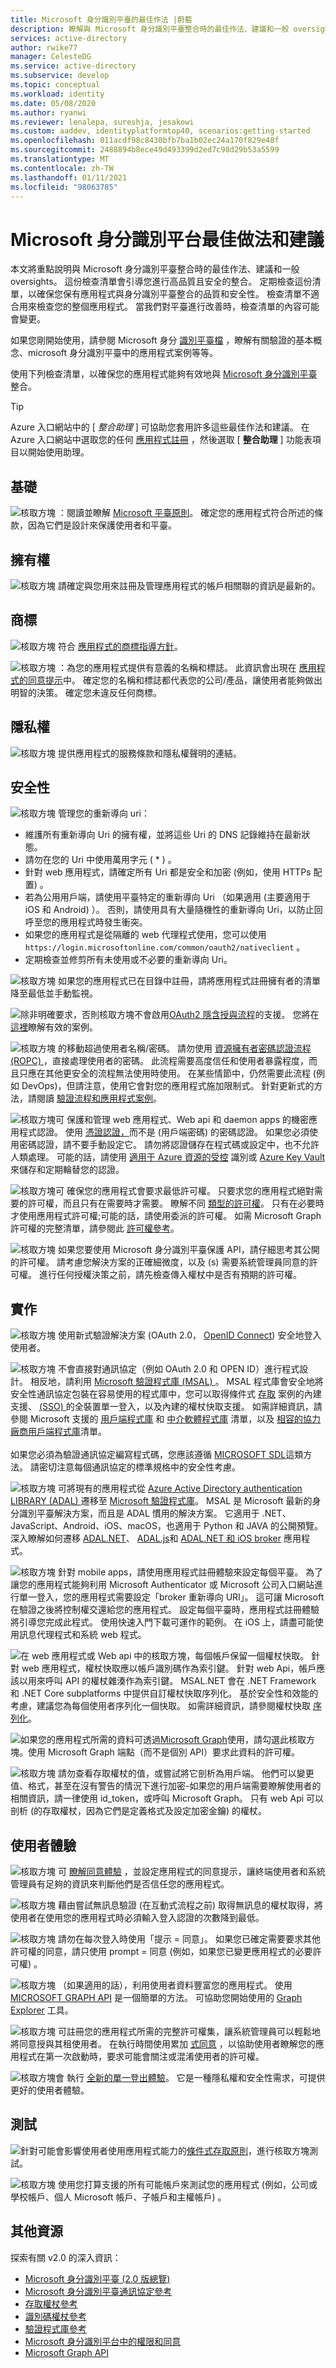 ```yaml
---
title: Microsoft 身分識別平臺的最佳作法 |蔚藍
description: 瞭解與 Microsoft 身分識別平臺整合時的最佳作法、建議和一般 oversights。
services: active-directory
author: rwike77
manager: CelesteDG
ms.service: active-directory
ms.subservice: develop
ms.topic: conceptual
ms.workload: identity
ms.date: 05/08/2020
ms.author: ryanwi
ms.reviewer: lenalepa, sureshja, jesakowi
ms.custom: aaddev, identityplatformtop40, scenarios:getting-started
ms.openlocfilehash: 011acdf98c8430bfb7ba1b02ec24a170f829e48f
ms.sourcegitcommit: 2488894b8ece49d493399d2ed7c98d29b53a5599
ms.translationtype: MT
ms.contentlocale: zh-TW
ms.lasthandoff: 01/11/2021
ms.locfileid: "98063785"
---
```

# <a name="microsoft-identity-platform-best-practices-and-recommendations"></a>Microsoft 身分識別平台最佳做法和建議

本文將重點說明與 Microsoft 身分識別平臺整合時的最佳作法、建議和一般 oversights。  這份檢查清單會引導您進行高品質且安全的整合。 定期檢查這份清單，以確保您保有應用程式與身分識別平臺整合的品質和安全性。 檢查清單不適合用來檢查您的整個應用程式。 當我們對平臺進行改善時，檢查清單的內容可能會變更。

如果您剛開始使用，請參閱 Microsoft 身分 [識別平臺檔](index.yml) ，瞭解有關驗證的基本概念、microsoft 身分識別平臺中的應用程式案例等等。

使用下列檢查清單，以確保您的應用程式能夠有效地與 [Microsoft 身分識別平臺](./index.yml)整合。

> [!TIP]
> Azure 入口網站中的 [ *整合助理* ] 可協助您套用許多這些最佳作法和建議。 在 Azure 入口網站中選取您的任何 [應用程式註冊](https://portal.azure.com/#blade/Microsoft_AAD_RegisteredApps/ApplicationsListBlade) ，然後選取 [ **整合助理** ] 功能表項目以開始使用助理。

## <a name="basics"></a>基礎

![核取方塊 ](./media/active-directory-integration-checklist/checkbox-two.svg) ：閱讀並瞭解 [Microsoft 平臺原則](/legal/microsoft-identity-platform/terms-of-use)。 確定您的應用程式符合所述的條款，因為它們是設計來保護使用者和平臺。

## <a name="ownership"></a>擁有權

![核取方塊](./media/active-directory-integration-checklist/checkbox-two.svg) 請確定與您用來註冊及管理應用程式的帳戶相關聯的資訊是最新的。

## <a name="branding"></a>商標

![核取方塊 ](./media/active-directory-integration-checklist/checkbox-two.svg) 符合 [應用程式的商標指導方針](howto-add-branding-in-azure-ad-apps.md)。

![核取方塊 ](./media/active-directory-integration-checklist/checkbox-two.svg) ：為您的應用程式提供有意義的名稱和標誌。 此資訊會出現在 [應用程式的同意提示](application-consent-experience.md)中。 確定您的名稱和標誌都代表您的公司/產品，讓使用者能夠做出明智的決策。 確定您未違反任何商標。

## <a name="privacy"></a>隱私權

![核取方塊](./media/active-directory-integration-checklist/checkbox-two.svg) 提供應用程式的服務條款和隱私權聲明的連結。

## <a name="security"></a>安全性

![核取方塊 ](./media/active-directory-integration-checklist/checkbox-two.svg) 管理您的重新導向 uri： <ul><li>維護所有重新導向 Uri 的擁有權，並將這些 Uri 的 DNS 記錄維持在最新狀態。</li><li>請勿在您的 Uri 中使用萬用字元 ( * ) 。</li><li>針對 web 應用程式，請確定所有 Uri 都是安全和加密 (例如，使用 HTTPs 配置) 。</li><li>若為公用用戶端，請使用平臺特定的重新導向 Uri （如果適用 (主要適用于 iOS 和 Android) ）。 否則，請使用具有大量隨機性的重新導向 Uri，以防止回呼至您的應用程式時發生衝突。</li><li>如果您的應用程式是從隔離的 web 代理程式使用，您可以使用 `https://login.microsoftonline.com/common/oauth2/nativeclient` 。</li><li>定期檢查並修剪所有未使用或不必要的重新導向 Uri。</li></ul>

![核取方塊](./media/active-directory-integration-checklist/checkbox-two.svg) 如果您的應用程式已在目錄中註冊，請將應用程式註冊擁有者的清單降至最低並手動監視。

![](./media/active-directory-integration-checklist/checkbox-two.svg)除非明確要求，否則核取方塊不會啟用[OAuth2 隱含授與流程](v2-oauth2-implicit-grant-flow.md)的支援。 您將在 [這裡](v2-oauth2-implicit-grant-flow.md#suitable-scenarios-for-the-oauth2-implicit-grant)瞭解有效的案例。

![核取方塊 ](./media/active-directory-integration-checklist/checkbox-two.svg) 的移動超過使用者名稱/密碼。 請勿使用 [資源擁有者密碼認證流程 (ROPC) ](v2-oauth-ropc.md)，直接處理使用者的密碼。 此流程需要高度信任和使用者暴露程度，而且只應在其他更安全的流程無法使用時使用。 在某些情節中，仍然需要此流程 (例如 DevOps)，但請注意，使用它會對您的應用程式施加限制式。  針對更新式的方法，請閱讀 [驗證流程和應用程式案例](authentication-flows-app-scenarios.md)。

![核取方塊可 ](./media/active-directory-integration-checklist/checkbox-two.svg) 保護和管理 web 應用程式、Web api 和 daemon apps 的機密應用程式認證。 使用 [憑證認證，](active-directory-certificate-credentials.md)而不是 (用戶端密碼) 的密碼認證。 如果您必須使用密碼認證，請不要手動設定它。 請勿將認證儲存在程式碼或設定中，也不允許人類處理。 可能的話，請使用 [適用于 Azure 資源的受控](../managed-identities-azure-resources/overview.md) 識別或 [Azure Key Vault](../../key-vault/general/basic-concepts.md) 來儲存和定期輪替您的認證。

![核取方塊可 ](./media/active-directory-integration-checklist/checkbox-two.svg) 確保您的應用程式會要求最低許可權。 只要求您的應用程式絕對需要的許可權，而且只有在需要時才需要。 瞭解不同 [類型的許可權](v2-permissions-and-consent.md#permission-types)。 只有在必要時才使用應用程式許可權;可能的話，請使用委派的許可權。 如需 Microsoft Graph 許可權的完整清單，請參閱此 [許可權參考](/graph/permissions-reference)。

![核取方塊](./media/active-directory-integration-checklist/checkbox-two.svg) 如果您要使用 Microsoft 身分識別平臺保護 API，請仔細思考其公開的許可權。 請考慮您解決方案的正確細微度，以及 (s) 需要系統管理員同意的許可權。 進行任何授權決策之前，請先檢查傳入權杖中是否有預期的許可權。

## <a name="implementation"></a>實作

![核取方塊 ](./media/active-directory-integration-checklist/checkbox-two.svg) 使用新式驗證解決方案 (OAuth 2.0， [OpenID Connect](v2-protocols-oidc.md)) 安全地登入使用者。

![核取方塊 ](./media/active-directory-integration-checklist/checkbox-two.svg) 不會直接對通訊協定（例如 OAuth 2.0 和 OPEN ID）進行程式設計。 相反地，請利用 [Microsoft 驗證程式庫 (MSAL) ](msal-overview.md)。 MSAL 程式庫會安全地將安全性通訊協定包裝在容易使用的程式庫中，您可以取得條件式 [存取](../conditional-access/overview.md) 案例的內建支援、 [ (SSO) ](../manage-apps/what-is-single-sign-on.md)的全裝置單一登入，以及內建的權杖快取支援。 如需詳細資訊，請參閱 Microsoft 支援的 [用戶端程式庫](reference-v2-libraries.md#microsoft-supported-client-libraries) 和 [中介軟體程式庫](reference-v2-libraries.md#microsoft-supported-server-middleware-libraries) 清單，以及 [相容的協力廠商用戶端程式庫](reference-v2-libraries.md#compatible-client-libraries)清單。<br/><br/>如果您必須為驗證通訊協定編寫程式碼，您應該遵循 [MICROSOFT SDL](https://www.microsoft.com/sdl/default.aspx)這類方法。 請密切注意每個通訊協定的標準規格中的安全性考慮。

![核取方塊 ](./media/active-directory-integration-checklist/checkbox-two.svg) 可將現有的應用程式從 [Azure Active Directory authentication LIBRARY (ADAL) ](../azuread-dev/active-directory-authentication-libraries.md) 遷移至 [Microsoft 驗證程式庫](msal-overview.md)。 MSAL 是 Microsoft 最新的身分識別平臺解決方案，而且是 ADAL 慣用的解決方案。 它適用于 .NET、JavaScript、Android、iOS、macOS，也適用于 Python 和 JAVA 的公開預覽。 深入瞭解如何遷移 [ADAL.NET](msal-net-migration.md)、 [ADAL.js](msal-compare-msal-js-and-adal-js.md)和 [ADAL.NET 和 iOS broker](msal-net-migration-ios-broker.md) 應用程式。

![核取方塊](./media/active-directory-integration-checklist/checkbox-two.svg) 針對 mobile apps，請使用應用程式註冊體驗來設定每個平臺。 為了讓您的應用程式能夠利用 Microsoft Authenticator 或 Microsoft 公司入口網站進行單一登入，您的應用程式需要設定「broker 重新導向 URI」。 這可讓 Microsoft 在驗證之後將控制權交還給您的應用程式。 設定每個平臺時，應用程式註冊體驗將引導您完成此程式。 使用快速入門下載可運作的範例。 在 iOS 上，請盡可能使用訊息代理程式和系統 web 程式。

![](./media/active-directory-integration-checklist/checkbox-two.svg)在 web 應用程式或 Web api 中的核取方塊，每個帳戶保留一個權杖快取。  針對 web 應用程式，權杖快取應以帳戶識別碼作為索引鍵。  針對 web Api，帳戶應該以用來呼叫 API 的權杖雜湊作為索引鍵。 MSAL.NET 會在 .NET Framework 和 .NET Core subplatforms 中提供自訂權杖快取序列化。 基於安全性和效能的考慮，建議您為每個使用者序列化一個快取。 如需詳細資訊，請參閱權杖快取 [序列化](msal-net-token-cache-serialization.md#token-cache-for-a-web-app-confidential-client-application)。

![](./media/active-directory-integration-checklist/checkbox-two.svg)如果您的應用程式所需的資料可透過[Microsoft Graph](https://developer.microsoft.com/graph)使用，請勾選此核取方塊。使用 Microsoft Graph 端點（而不是個別 API）要求此資料的許可權。

![核取方塊](./media/active-directory-integration-checklist/checkbox-two.svg) 請勿查看存取權杖的值，或嘗試將它剖析為用戶端。  他們可以變更值、格式，甚至在沒有警告的情況下進行加密-如果您的用戶端需要瞭解使用者的相關資訊，請一律使用 id_token，或呼叫 Microsoft Graph。  只有 web Api 可以剖析 (的存取權杖，因為它們是定義格式及設定加密金鑰) 的權杖。

## <a name="end-user-experience"></a>使用者體驗

![核取方塊 ](./media/active-directory-integration-checklist/checkbox-two.svg) 可 [瞭解同意體驗](application-consent-experience.md) ，並設定應用程式的同意提示，讓終端使用者和系統管理員有足夠的資訊來判斷他們是否信任您的應用程式。

![核取方塊](./media/active-directory-integration-checklist/checkbox-two.svg) 藉由嘗試無訊息驗證 (在互動式流程之前) 取得無訊息的權杖取得，將使用者在使用您的應用程式時必須輸入登入認證的次數降到最低。

![核取方塊](./media/active-directory-integration-checklist/checkbox-two.svg) 請勿在每次登入時使用「提示 = 同意」。 如果您已確定需要要求其他許可權的同意，請只使用 prompt = 同意 (例如，如果您已變更應用程式的必要許可權) 。

![核取方塊 ](./media/active-directory-integration-checklist/checkbox-two.svg) （如果適用的話），利用使用者資料豐富您的應用程式。 使用 [MICROSOFT GRAPH API](https://developer.microsoft.com/graph) 是一個簡單的方法。 可協助您開始使用的 [Graph Explorer](https://developer.microsoft.com/graph/graph-explorer) 工具。

![核取方塊 ](./media/active-directory-integration-checklist/checkbox-two.svg) 可註冊您的應用程式所需的完整許可權集，讓系統管理員可以輕鬆地將同意授與其租使用者。 在執行時間使用累加 [式同意](../azuread-dev/azure-ad-endpoint-comparison.md#incremental-and-dynamic-consent) ，以協助使用者瞭解您的應用程式在第一次啟動時，要求可能會關注或混淆使用者的許可權。

![核取方塊會 ](./media/active-directory-integration-checklist/checkbox-two.svg) 執行 [全新的單一登出體驗](https://github.com/Azure-Samples/active-directory-aspnetcore-webapp-openidconnect-v2/tree/master/1-WebApp-OIDC/1-6-SignOut)。 它是一種隱私權和安全性需求，可提供更好的使用者體驗。

## <a name="testing"></a>測試

![](./media/active-directory-integration-checklist/checkbox-two.svg)針對可能會影響使用者使用應用程式能力的[條件式存取原則](https://github.com/Azure-Samples/active-directory-aspnetcore-webapp-openidconnect-v2/tree/master/1-WebApp-OIDC/1-6-SignOut)，進行核取方塊測試。

![核取方塊](./media/active-directory-integration-checklist/checkbox-two.svg) 使用您打算支援的所有可能帳戶來測試您的應用程式 (例如，公司或學校帳戶、個人 Microsoft 帳戶、子帳戶和主權帳戶) 。

## <a name="additional-resources"></a>其他資源

探索有關 v2.0 的深入資訊：

* [Microsoft 身分識別平臺 (2.0 版總覽) ](v2-overview.md)
* [Microsoft 身分識別平臺通訊協定參考](active-directory-v2-protocols.md)
* [存取權杖參考](access-tokens.md)
* [識別碼權杖參考](id-tokens.md)
* [驗證程式庫參考](reference-v2-libraries.md)
* [Microsoft 身分識別平台中的權限和同意](v2-permissions-and-consent.md)
* [Microsoft Graph API](https://developer.microsoft.com/graph)
